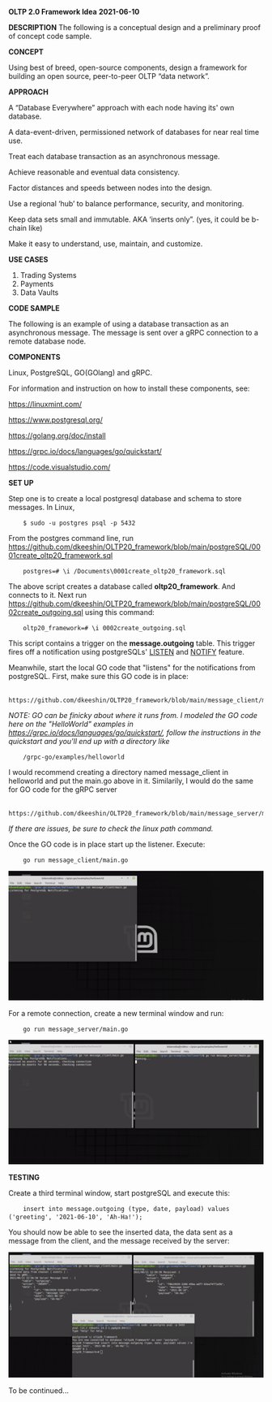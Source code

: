 __OLTP 2.0 Framework Idea__
__2021-06-10__

__DESCRIPTION__
The following is a conceptual design and a preliminary proof of concept code sample. 

__CONCEPT__

Using best of breed, open-source components, design a framework for building an open source, peer-to-peer OLTP “data network”.

__APPROACH__

A “Database Everywhere” approach with each node having its' own database.

A data-event-driven, permissioned network of databases for near real time use.

Treat each database transaction as an asynchronous message. 

Achieve reasonable and eventual data consistency.

Factor distances and speeds between nodes into the design.  

Use a regional ‘hub’ to balance performance, security, and monitoring.
 
Keep data sets small and immutable. AKA ‘inserts only”.  (yes, it could be b-chain like)

Make it easy to understand, use, maintain, and customize.  

**USE CASES**

1.	Trading Systems 
2.	Payments
3.	Data Vaults 

**CODE SAMPLE**

The following is an example of using a database transaction as an asynchronous message. The message is sent over a gRPC connection to a remote database node.

**COMPONENTS**

Linux, PostgreSQL, GO(GOlang) and gRPC.

For information and instruction on how to install these components, see:

https://linuxmint.com/

https://www.postgresql.org/

https://golang.org/doc/install

https://grpc.io/docs/languages/go/quickstart/

https://code.visualstudio.com/

**SET UP**

Step one is to create a local postgresql database and schema to store messages. In Linux, 

		$ sudo -u postgres psql -p 5432 

From the postgres command line, run https://github.com/dkeeshin/OLTP20_framework/blob/main/postgreSQL/0001create_oltp20_framework.sql

		postgres=# \i /Documents\0001create_oltp20_framework.sql

The above script creates a database called __oltp20_framework__.  And connects to it. 
Next run  https://github.com/dkeeshin/OLTP20_framework/blob/main/postgreSQL/0002create_outgoing.sql using this command:

		oltp20_framework=# \i 0002create_outgoing.sql

This script contains a trigger on the __message.outgoing__ table. This trigger fires off a notification using postgreSQLs' [LISTEN](https://www.postgresql.org/docs/9.1/sql-listen.html) and [NOTIFY](https://www.postgresql.org/docs/9.1/sql-notify.html) feature.

Meanwhile, start the local GO code that "listens" for the notifications from postgreSQL. First, make sure this GO code is in place:

		https://github.com/dkeeshin/OLTP20_framework/blob/main/message_client/main.go

*NOTE: GO can be finicky about where it runs from.  I modeled the GO code here on the "HelloWorld" examples in https://grpc.io/docs/languages/go/quickstart/, follow the instructions in the quickstart and you'll end up with a directory like*

		/grpc-go/examples/helloworld

I would recommend creating a directory named message_client in helloworld and put the main.go above in it.  Similarily,  I would do the same for GO code for the gRPC server 

		https://github.com/dkeeshin/OLTP20_framework/blob/main/message_server/main.go

*If there are issues,  be sure to check the linux path command.*

Once the GO code is in place start up the listener. Execute:

		go run message_client/main.go

![image](https://github.com/dkeeshin/OLTP20_framework/blob/main/message_client/01_message_client.png)

For a remote connection, create a new terminal window and run:

		go run message_server/main.go

![image](https://github.com/dkeeshin/OLTP20_framework/blob/main/message_server/02_message_server.png)

**TESTING**

Create a third terminal window, start postgreSQL and execute this:

		insert into message.outgoing (type, date, payload) values ('greeting', '2021-06-10', 'Ah-Ha!');

You should now be able to see the inserted data, the data sent as a message from the client, and the message received by the server:

![image](https://github.com/dkeeshin/OLTP20_framework/blob/main/message_server/04_message_sent.png)

To be continued...







